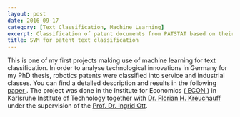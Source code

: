 ```yaml
---
layout: post
date: 2016-09-17
category: [Text Classification, Machine Learning]
excerpt: Classification of patent documents from PATSTAT based on their abstracts. 
title: SVM for patent text classification
---
```


This is one of my first projects making use of machine learning for text classification. In order to analyse technological innovations in Germany for my PhD thesis, robotics patents were classified into service and industrial classes.
You can find a detailed description and results in the following <a href="https://link.springer.com/article/10.1007/s11192-017-2268-3"> paper </a>.
The project was done in the Institute for Economics (<a href="https://wipo.econ.kit.edu/"> ECON </a>) in Karlsruhe Institute of Technology together with <a href="https://www.linkedin.com/in/dr-florian-h-kreuchauff-pmp-ab427237/">Dr. Florian H. Kreuchauff </a> under the supervision of the <a href="https://wipo.econ.kit.edu/87.php">Prof. Dr. Ingrid Ott</a>.
